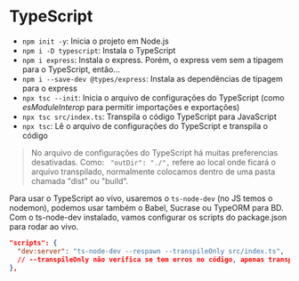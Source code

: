 # TypeScript

- `npm init -y`: Inicia o projeto em Node.js
- `npm i -D typescript`: Instala o TypeScript
- `npm i express`: Instala o express. Porém, o express vem sem a tipagem para o TypeScript, então...
- `npm i --save-dev @types/express`: Instala as dependências de tipagem para o express
- `npx tsc --init`: Inicia o arquivo de configurações do TypeScript (como *esModuleInterop* para permitir importações e exportações)
- `npx tsc src/index.ts`: Transpila o código TypeScript para JavaScript
- `npx tsc`: Lê o arquivo de configurações do TypeScript e transpila o código

> No arquivo de configurações do TypeScript há muitas preferencias desativadas. Como: ` "outDir": "./",` refere ao local onde ficará o arquivo transpilado, normalmente colocamos dentro de uma pasta chamada "dist" ou "build".

Para usar o TypeScript ao vivo, usaremos o `ts-node-dev` (no JS temos o nodemon), podemos usar também o Babel, Sucrase ou TypeORM para BD. Com o ts-node-dev instalado, vamos configurar os scripts do package.json para rodar ao vivo.

```json
"scripts": {
  "dev:server": "ts-node-dev --respawn --transpileOnly src/index.ts",
  // --transpileOnly não verifica se tem erros no código, apenas transpila mesmo com erros.
},
```
